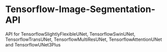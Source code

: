 # Tensorflow-Image-Segmentation-API
API for TensorflowSlightlyFlexibleUNet, TensorflowSwinUNet, TensorflowTransUNet, TensorflowMultiResUNet, TensorflowAttentionUNet and TensorflowUNet3Plus
